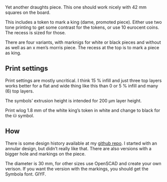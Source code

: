 Yet another draughts piece. This one should work nicely with 42 mm squares on the board.

This includes a token to mark a king (dame, promoted piece). Either use two tone printing to get some contrast for the tokens, or use 10 eurocent coins. The recess is sized for those.

There are four variants, with marknigs for white or black pieces and without as well as an x men’s morris piece. The recess at the top is to mark a piece as king.





## Print settings

Print settings are mostly uncritical. I think 15 % infill and just three top layers works better for a flat and wide thing like this than 0 or 5 % infill and many (6) top layers.

The symbols’ extrusion height is intended for 200 µm layer height.

Print wlog 1.8 mm of the white king’s token in white and change to black for the ⛁ symbol.

## How

There is some design history available at my [github repo](https://github.com/ospalh/3d-printing/tree/develop/Damestein). I started with an annular design, but didn’t really like that. There are also versions with a bigger hole and markings on the piece.

The diameter is 30 mm, for other sizes use OpenSCAD and create your own verison. If you want the version with the markings, you should get the Symbola font. GIYF.
